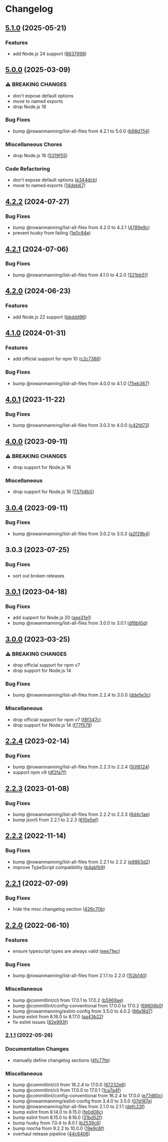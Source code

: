 # Changelog

## [5.1.0](https://github.com/rowanmanning/require-all/compare/v5.0.0...v5.1.0) (2025-05-21)


### Features

* add Node.js 24 support ([8637998](https://github.com/rowanmanning/require-all/commit/8637998c45047747990d5f0d5a47cc88b353117e))

## [5.0.0](https://github.com/rowanmanning/require-all/compare/v4.2.2...v5.0.0) (2025-03-09)


### ⚠ BREAKING CHANGES

* don't expose default options
* move to named exports
* drop Node.js 18

### Bug Fixes

* bump @rowanmanning/list-all-files from 4.2.1 to 5.0.0 ([b98d754](https://github.com/rowanmanning/require-all/commit/b98d7548dbee1c1b3a3fca7120443ae8630251f2))


### Miscellaneous Chores

* drop Node.js 18 ([5319f55](https://github.com/rowanmanning/require-all/commit/5319f55f41a726589cc337b3045b2fc80624dae7))


### Code Refactoring

* don't expose default options ([e344dcb](https://github.com/rowanmanning/require-all/commit/e344dcb1ca443f88b861d5d27596bde8e8a38c93))
* move to named exports ([14deb67](https://github.com/rowanmanning/require-all/commit/14deb677db56682effa54d07bd730259b61e154e))

## [4.2.2](https://github.com/rowanmanning/require-all/compare/v4.2.1...v4.2.2) (2024-07-27)


### Bug Fixes

* bump @rowanmanning/list-all-files from 4.2.0 to 4.2.1 ([4789e9c](https://github.com/rowanmanning/require-all/commit/4789e9cebd1885506124130111f547a9fd21375f))
* prevent husky from failing ([1e0c84e](https://github.com/rowanmanning/require-all/commit/1e0c84e1981ceea516d4684831e627e7d6e9db03))

## [4.2.1](https://github.com/rowanmanning/require-all/compare/v4.2.0...v4.2.1) (2024-07-06)


### Bug Fixes

* bump @rowanmanning/list-all-files from 4.1.0 to 4.2.0 ([521bb51](https://github.com/rowanmanning/require-all/commit/521bb51f456c17e073975d22f2751521c7ecbe2f))

## [4.2.0](https://github.com/rowanmanning/require-all/compare/v4.1.0...v4.2.0) (2024-06-23)


### Features

* add Node.js 22 support ([bbddd96](https://github.com/rowanmanning/require-all/commit/bbddd962ed104271b42bb11677abdb62a569e9f4))

## [4.1.0](https://github.com/rowanmanning/require-all/compare/v4.0.1...v4.1.0) (2024-01-31)


### Features

* add official support for npm 10 ([c2c7386](https://github.com/rowanmanning/require-all/commit/c2c7386fd66422eb83665c1e44fb013b5e40969a))


### Bug Fixes

* bump @rowanmanning/list-all-files from 4.0.0 to 4.1.0 ([75eb367](https://github.com/rowanmanning/require-all/commit/75eb367e6226fe8c195c41961af8231404e2beae))

## [4.0.1](https://github.com/rowanmanning/require-all/compare/v4.0.0...v4.0.1) (2023-11-22)


### Bug Fixes

* bump @rowanmanning/list-all-files from 3.0.3 to 4.0.0 ([c42fd73](https://github.com/rowanmanning/require-all/commit/c42fd735240d388008410657f8ed16b30bb0e503))

## [4.0.0](https://github.com/rowanmanning/require-all/compare/v3.0.4...v4.0.0) (2023-09-11)


### ⚠ BREAKING CHANGES

* drop support for Node.js 16

### Miscellaneous

* drop support for Node.js 16 ([737b8b5](https://github.com/rowanmanning/require-all/commit/737b8b5bc0d092ab600c3c525a5965a8ce6ed3c5))

## [3.0.4](https://github.com/rowanmanning/require-all/compare/v3.0.3...v3.0.4) (2023-09-11)


### Bug Fixes

* bump @rowanmanning/list-all-files from 3.0.2 to 3.0.3 ([a2f29b4](https://github.com/rowanmanning/require-all/commit/a2f29b408b59f3ace8d5d46c1d2dba1fd21a6aa9))

## 3.0.3 (2023-07-25)


### Bug Fixes

* sort out broken releases

## [3.0.1](https://github.com/rowanmanning/require-all/compare/v3.0.0...v3.0.1) (2023-04-18)


### Bug Fixes

* add support for Node.js 20 ([aee31e1](https://github.com/rowanmanning/require-all/commit/aee31e157ff8239ef50519670562b170af95db85))
* bump @rowanmanning/list-all-files from 3.0.0 to 3.0.1 ([df8b10d](https://github.com/rowanmanning/require-all/commit/df8b10ddcbc5134f4ae23eef8d69f4084cab2733))

## [3.0.0](https://github.com/rowanmanning/require-all/compare/v2.2.4...v3.0.0) (2023-03-25)


### ⚠ BREAKING CHANGES

* drop official support for npm v7
* drop support for Node.js 14

### Bug Fixes

* bump @rowanmanning/list-all-files from 2.2.4 to 3.0.0 ([dde5e3c](https://github.com/rowanmanning/require-all/commit/dde5e3c75256a9120d8e5d3acf61b085c3554679))


### Miscellaneous

* drop official support for npm v7 ([f8f347c](https://github.com/rowanmanning/require-all/commit/f8f347c08273185770fbe904912d1f51a29ecd50))
* drop support for Node.js 14 ([f77f579](https://github.com/rowanmanning/require-all/commit/f77f579035b4001af4e60a97003fcc82c50d80db))

## [2.2.4](https://github.com/rowanmanning/require-all/compare/v2.2.3...v2.2.4) (2023-02-14)


### Bug Fixes

* bump @rowanmanning/list-all-files from 2.2.3 to 2.2.4 ([50f8124](https://github.com/rowanmanning/require-all/commit/50f8124c1ed8dbd8dc1a7f3c4af64cd8fcd40f7e))
* support npm v9 ([df2fa7f](https://github.com/rowanmanning/require-all/commit/df2fa7f79187a865b0c3fc90be3e44a60ed2c695))

## [2.2.3](https://github.com/rowanmanning/require-all/compare/v2.2.2...v2.2.3) (2023-01-08)


### Bug Fixes

* bump @rowanmanning/list-all-files from 2.2.2 to 2.2.3 ([6d4c1ae](https://github.com/rowanmanning/require-all/commit/6d4c1ae795632450dbe4fe82aa11ebbe2c1c4e4c))
* bump json5 from 2.2.1 to 2.2.3 ([610e5ef](https://github.com/rowanmanning/require-all/commit/610e5efe723a4d7cc9be1169835c979484354b56))

## [2.2.2](https://github.com/rowanmanning/require-all/compare/v2.2.1...v2.2.2) (2022-11-14)


### Bug Fixes

* bump @rowanmanning/list-all-files from 2.2.1 to 2.2.2 ([e8863d2](https://github.com/rowanmanning/require-all/commit/e8863d26e70885557081efe484416237834cb98b))
* improve TypeScript compatibility ([b4abfb9](https://github.com/rowanmanning/require-all/commit/b4abfb9176c7c395103e190c9c4c582c465b5ae4))

## [2.2.1](https://github.com/rowanmanning/require-all/compare/v2.2.0...v2.2.1) (2022-07-09)


### Bug Fixes

* hide the misc changelog section ([426c70b](https://github.com/rowanmanning/require-all/commit/426c70bac773b41b52d0404f2dca5614da9fe55f))

## [2.2.0](https://github.com/rowanmanning/require-all/compare/v2.1.1...v2.2.0) (2022-06-10)


### Features

* ensure typescript types are always valid ([eee71ec](https://github.com/rowanmanning/require-all/commit/eee71ece46933eee773388d2bea2aaaccec34bff))


### Bug Fixes

* bump @rowanmanning/list-all-files from 2.1.1 to 2.2.0 ([152b140](https://github.com/rowanmanning/require-all/commit/152b140e860d28308e6bed618f07fb13c612bef9))


### Miscellaneous

* bump @commitlint/cli from 17.0.1 to 17.0.2 ([b5969ae](https://github.com/rowanmanning/require-all/commit/b5969ae4cc6f94f90fe5b7dad8dd4982be64f752))
* bump @commitlint/config-conventional from 17.0.0 to 17.0.2 ([69608b0](https://github.com/rowanmanning/require-all/commit/69608b01a001d432d0781206281565bd1db48eec))
* bump @rowanmanning/eslint-config from 3.5.0 to 4.0.2 ([86a18d7](https://github.com/rowanmanning/require-all/commit/86a18d73b7c1bdd12e0f82a03c0bc2767d425a58))
* bump eslint from 8.16.0 to 8.17.0 ([aa43b22](https://github.com/rowanmanning/require-all/commit/aa43b2281d74d96ff05825ce38cb6b3232965e4e))
* fix eslint issues ([82e993f](https://github.com/rowanmanning/require-all/commit/82e993f0abe211fefedbe90b22e536e50ec6edef))

### [2.1.1](https://github.com/rowanmanning/require-all/compare/v2.1.0...v2.1.1) (2022-05-26)


### Documentation Changes

* manually define changelog sections ([4fc77fe](https://github.com/rowanmanning/require-all/commit/4fc77fe32ded1c301a11f1f607b6ee827e138df5))


### Miscellaneous

* bump @commitlint/cli from 16.2.4 to 17.0.0 ([87232e6](https://github.com/rowanmanning/require-all/commit/87232e64d200e642589c6fab1e13dddff5febe8f))
* bump @commitlint/cli from 17.0.0 to 17.0.1 ([1ca7a4f](https://github.com/rowanmanning/require-all/commit/1ca7a4f3f5131d49a3160353c3b3bc9ffcc024bd))
* bump @commitlint/config-conventional from 16.2.4 to 17.0.0 ([e77d80c](https://github.com/rowanmanning/require-all/commit/e77d80c295ffc724e7d2c453341d266a3b606f61))
* bump @rowanmanning/eslint-config from 3.4.0 to 3.5.0 ([07d187e](https://github.com/rowanmanning/require-all/commit/07d187e65a63b4676383f905f7e226c3c4820a0c))
* bump @rowanmanning/list-all-files from 2.1.0 to 2.1.1 ([defc23f](https://github.com/rowanmanning/require-all/commit/defc23f77e0dedd2576b967ef04952801524abc8))
* bump eslint from 8.14.0 to 8.15.0 ([fe0d08c](https://github.com/rowanmanning/require-all/commit/fe0d08c7d5c80755bc1a8f1d01bd857e411e0bc2))
* bump eslint from 8.15.0 to 8.16.0 ([31bd52f](https://github.com/rowanmanning/require-all/commit/31bd52f5f64cba833846d06826326e4e7e17b179))
* bump husky from 7.0.4 to 8.0.1 ([b2539c6](https://github.com/rowanmanning/require-all/commit/b2539c663e7055765cd19154a716de0ad535abd3))
* bump mocha from 9.2.2 to 10.0.0 ([19e9c6f](https://github.com/rowanmanning/require-all/commit/19e9c6fa628f37cc1359533e295c65d302b3088d))
* overhaul release pipeline ([44c6406](https://github.com/rowanmanning/require-all/commit/44c640698f8e46a05660d31957509b7e7aaeb34d))
